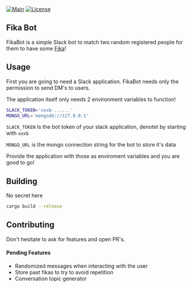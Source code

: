 [![Main](https://github.com/sousandrei/fika_bot/actions/workflows/main.yaml/badge.svg)](https://github.com/sousandrei/fika_bot/actions/workflows/main.yaml)
[![License](https://img.shields.io/badge/license-MIT-blue.svg)](https://opensource.org/licenses/MIT)

## Fika Bot

FikaBot is a simple Slack bot to match two random registered people for them to have some [Fika](https://sweden.se/culture-traditions/fika)!

## Usage

First you are going to need a Slack application. FikaBot needs only the permission to send DM's to users.

The application itself only needs 2 environment variables to function!

```sh
SLACK_TOKEN='xoxb-......'
MONGO_URL='mongodb://127.0.0.1'
```

`SLACK_TOKEN` Is the bot token of your slack application, denotet by starting with `xoxb`

`MONGO_URL` is the mongo connection string for the bot to store it's data

Provide the application with those as enviroment variables and you are good to go!

## Building

No secret here

```bash
cargo build --release
```

## Contributing

Don't hesitate to ask for features and open PR's.

#### Pending Features

- Randomized messages when interacting with the user
- Store past fikas to try to avoid repetition
- Conversation topic generator
